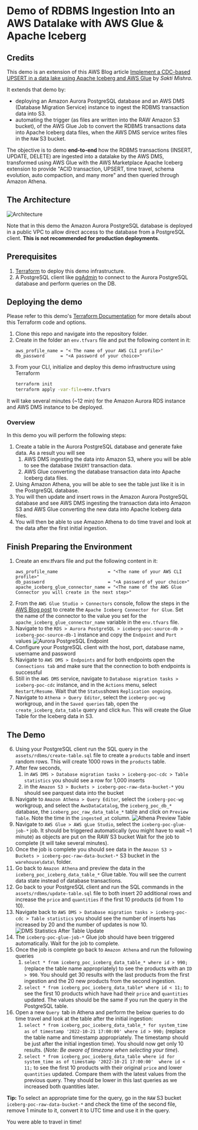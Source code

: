# Demo of RDBMS Ingestion Into an AWS Datalake with AWS Glue & Apache Iceberg 

## Credits
This demo is an extension of this AWS Blog article 
[Implement a CDC-based UPSERT in a data lake using Apache Iceberg and AWS Glue](https://aws.amazon.com/blogs/big-data/implement-a-cdc-based-upsert-in-a-data-lake-using-apache-iceberg-and-aws-glue/) 
by *Sakti Mishra*.

It extends that demo by:
- deploying an Amazon Aurora PostgreSQL database and an AWS DMS (Database Migration Service) instance to ingest the 
RDBMS transaction data into S3.
- automating the trigger (as files are written into the RAW Amazon S3 bucket), of the AWS Glue Job to convert the RDBMS 
transactions data into Apache Iceberg data files, when the AWS DMS service writes files in the `RAW` S3 bucket.

The objective is to demo __end-to-end__ how the RDBMS transactions (INSERT, UPDATE, DELETE) are ingested into a datalake
by the AWS DMS, transformed using AWS Glue with the AWS Marketplace Apache Iceberg extension to provide "ACID 
transaction, UPSERT, time travel, schema evolution, auto compaction, and many more" and then queried through Amazon 
Athena.

## The Architecture
![Architecture](./doc/images/rdbms-ingestion-poc-architecture.jpg)

Note that in this demo the Amazon Aurora PostgreSQL database is deployed in a public VPC to allow direct access to the
database from a PostgreSQL client. __This is not recommended for production deployments__.

## Prerequisites
1. [Terraform](https://www.terraform.io/downloads) to deploy this demo infrastructure.
2. A PostgreSQL client like [pgAdmin](https://www.pgadmin.org/download/) to connect to the Aurora PostgreSQL database 
and perform queries on the DB.

## Deploying the demo
Please refer to this demo's [Terraform Documentation](./TERRAFORM.md) for more details about this Terraform code and
options.

1. Clone this repo and navigate into the repository folder.
2. Create in the folder an `env.tfvars` file and put the following content in it:
    ```
    aws_profile_name = "< The name of your AWS CLI profile>"
    db_password      = "<A password of your choice>"
    ```
3. From your CLI, initialize and deploy this demo infrastructure using Terraform
    ```bash
    terraform init
    terraform apply -var-file=env.tfvars
    ```
   
It will take several minutes (~12 min) for the Amazon Aurora RDS instance and AWS DMS instance to be deployed.

### Overview
In this demo you will perform the following steps:
1. Create a table in the Aurora PostgreSQL database and generate fake data. As a result you will see 
   1. AWS DMS ingesting the data into Amazon S3, where you will be able to see the database `INSERT` transaction data.
   2. AWS Glue converting the database transaction data into Apache Iceberg data files.
2. Using Amazon Athena, you will be able to see the table just like it is in the PostgreSQL database.
3. You will then update and insert rows in the Amazon Aurora PostgreSQL database and see AWS DMS ingesting the 
   transaction data into Amazon S3 and AWS Glue converting the new data into Apache Iceberg data files.
4. You will then be able to use Amazon Athena to do time travel and look at the data after the first initial ingestion.

## Finish Preparing the Environment
1. Create an env.tfvars file and put the following content in it:
    ```
    aws_profile_name                   = "<The name of your AWS CLI profile>"
    db_password                        = "<A password of your choice>"
    apache_iceberg_glue_connector_name = "<The name of the AWS Glue Connector you will create in the next step>"
    ```
2. From the `AWS Glue Studio > Connectors` console, follow the steps in the [AWS Blog post](https://aws.amazon.com/blogs/big-data/implement-a-cdc-based-upsert-in-a-data-lake-using-apache-iceberg-and-aws-glue/) 
   to create the `Apache Iceberg Connector for Glue`. Set the name of the connector to the value you set for the 
   `apache_iceberg_glue_connector_name` variable in the `env.tfvars` file.
3. Navigate to the `RDS > Aurora PostgreSQL > iceberg-poc-source-db > iceberg-poc-source-db-1` instance and copy 
   the `Endpoint` and `Port` values
   ![Aurora PostgreSQL Endpoint](./doc/images/rds-endpoint-configuration.jpg)
4. Configure your PostgreSQL client with the host, port, database name, username and password
5. Navigate to `AWS DMS > Endpoints` and for both endpoints open the `Connections tab` and make sure that the 
   connection to both endpoints is successful 
6. Still in the `AWS DMS` service, navigate to `Database migration tasks > iceberg-poc-cdc` instance, and in the 
   `Actions` menu, select `Restart/Resume`. Wait that the `Status`shows `Replication ongoing`.
7. Navigate to `Athena > Query Editor`, select the `iceberg-poc-wg` workgroup, and in the `Saved queries` tab,
   open the `create_iceberg_data_table` query and click `Run`. This will create the Glue Table for the
   Iceberg data in S3.

## The Demo
6. Using your PostgreSQL client run the SQL query in the `assets/rdbms/create-table.sql` file to create a `products` 
   table and insert random rows. This will create 1000 rows in the `products` table.
7. After few seconds, 
   1. in `AWS DMS > Database migration tasks > iceberg-poc-cdc > Table statistics` you should see a row for 1,000 inserts
   2. in the `Amazon S3 > Buckets > iceberg-poc-raw-data-bucket-*` you should see parquest data into the bucket
8. Navigate to `Amazon Athena > Query Editor`, select the `iceberg-poc-wg` workgroup, and select the `AwsDataCatalog`,
   the `iceberg_poc_db_*` database, the `iceberg_poc_raw_data_table_*` table and click on `Preview Table`. Note the time
   in the `ingested_at` column.
   ![Athena Preview Table](./doc/images/athena-query-raw.jpg)
9. Navigate to `AWS Glue > AWS gLue Studio`, select the `iceberg-poc-glue-job-*` job. It should be triggered 
   automatically (you might have to wait ~1 minute) as objects are put on the RAW S3 bucket Wait for the job to complete
   (it will take several minutes).
10. Once the job is complete you should see data in the `Amazon S3 > Buckets > iceberg-poc-raw-data-bucket-*` S3 bucket
    in the `warehouse\data\` folder.
11. Go back to `Amazon Athena` and preview the data in the `iceberg_poc_iceberg_data_table_*` Glue table. You will see 
    the current data state instead of database transactions.
12. Go back to your PostgreSQL client and run the SQL commands in the `assets/rdbms/update-table.sql` file to both insert
    20 additional rows and increase the `price` and `quantities` if the first 10 products (id from 1 to 10). 
13. Navigate back to `AWS DMS > Database migration tasks > iceberg-poc-cdc > Table statistics` you should see the number
    of inserts has increased by 20 and the number of updates is now 10.
    ![DMS Statistics After Table Update](./doc/images/dms-after-table-update.jpg)
14. The `iceberg-poc-glue-job-*` Glue job should have been triggered automatically. Wait for the job to complete.
15. Once the job is complete go back to `Amazon Athena` and run the following queries
    1. `select * from iceberg_poc_iceberg_data_table_* where id > 990;` (replace the table name appropriately) to see 
       the products with an `ID > 990`. You should get 30 results with the last products from the first ingestion and 
       the 20 new products from the second ingestion.
    2. `select * from iceberg_poc_iceberg_data_table* where id < 11;` to see the first 10 products which have had their 
       `price` and `quantities` updated. The values should be the same if you run the query in the PostgreSQL table.
16. Open a new `Query `tab in Athena and perform the below queries to do time travel and look at the table after the 
    initial ingestion:
    1. `select * from iceberg_poc_iceberg_data_table_* for system_time as of timestamp '2022-10-21 17:00:00' where id > 990;` 
       (replace the table name and timestamp appropriately. The timestamp should be just after the initial ingestion time).
       You should now get only 10 results. (_Note: Be aware of timezone when selecting your time_).
    2. `select * from iceberg_poc_iceberg_data_table where id for system_time as of timestamp '2022-10-21 17:00:00' 
       where id < 11;` to see the first 10 products with their original `price` and lower `quantities` updated. Compare 
       them with the latest values from the previous query. They should be lower in this last queries as we increased 
       both quantities later.

__Tip:__ To select an appropriate time for the query, go in the `RAW` S3 bucket `iceberg-poc-raw-data-bucket-*` and 
check the time of the second file, remove 1 minute to it, convert it to UTC time and use it in the query.

You were able to travel in time!